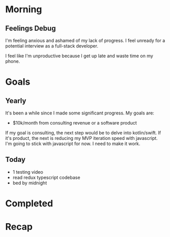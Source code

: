 # Morning
## Feelings Debug
I'm feeling anxious and ashamed of my lack of progress. I feel unready for a potential interview as a full-stack developer.

I feel like I'm unproductive because I get up late and waste time on my phone. 


# Goals

## Yearly
It's been a while since I made some significant progress. My goals are:
- $10k/month from consulting revenue or a software product 

If my goal is consulting, the next step would be to delve into kotlin/swift. If it's product, the next is reducing my MVP iteration speed with javascript.  
I'm going to stick with javascript for now. I need to make it work. 

## Today
- 1 testing video
- read redux typescript codebase 
- bed by midnight
# Completed
# Recap
